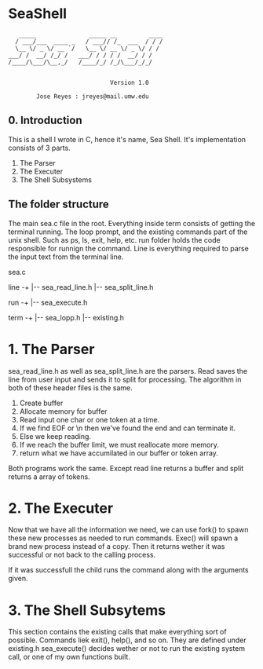 # SeaShell

       _____               _____ __         ____
      / ___/___  ____ _   / ___// /_  ___  / / /
      \__ \/ _ \/ __ `/   \__ \/ __ \/ _ \/ / / 
    ___/ /  __/ /_/ /   ___/ / / / /  __/ / /  
    /____/\___/\__,_/   /____/_/ /_/\___/_/_/   
                                            

                                 Version 1.0

            Jose Reyes : jreyes@mail.umw.edu



## 0.  Introduction 

This is a shell I wrote in C, hence it's name, Sea Shell. It's 
implementation consists of 3 parts. 
    
1. The Parser
2. The Executer
3. The Shell Subsystems

## The folder structure
The main sea.c file in the root. Everything inside term consists of getting the terminal running.
The loop prompt, and the existing commands part of the unix shell. Such as ps, ls, exit, help, etc.
run folder holds the code responsible for runnign the command. Line is everything required to parse
the input text from the terminal line.

  sea.c

  line -+
        |-- sea_read_line.h
        |-- sea_split_line.h

  run  -+
        |-- sea_execute.h
  
  term -+
        |-- sea_lopp.h
        |-- existing.h 
        

# 1. The Parser

sea_read_line.h as well as sea_split_line.h are the parsers. Read
saves the line from user input and sends it to split for processing.
The algorithm in both of these header files is the same. 

1. Create buffer
2. Allocate memory for buffer
3. Read input one char or one token at a time.
4. If we find EOF or \n then we've found the end and can terminate it.
5. Else we keep reading. 
6. If we reach the buffer limit, we must reallocate more memory.
7. return what we have accumilated in our buffer or token array.

Both programs work the same. Except read line returns a buffer and split
returns a array of tokens. 

# 2. The Executer
Now that we have all the information we need, we can use fork() to spawn
these new processes as needed to run commands. Exec() will spawn a brand 
new process instead of a copy. Then it returns wether it was successful
or not back to the calling process.

If it was successfull the child runs the command along with the arguments
given.

# 3. The Shell Subsytems
This section contains the existing calls that make everything sort of possible.
Commands liek exit(), help(), and so on. They are defined under existing.h 
sea_execute() decides wether or not to run the existing system call, or one
of my own functions built.
